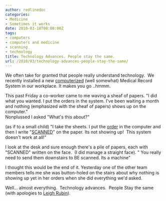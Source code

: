 ```yaml
---
author: redlinedoc
categories:
- Medicine
- Sometimes it works
date: 2010-03-18T00:00:00Z
tags:
- computers
- computers and medicine
- scanning
- technology
title: Technology Advances. People stay the same.
url: /2010/03/technology-advances-people-stay-the-same/
---
```


We often take for granted that people really understand technology.  We recently installed a new [computerized][1] (well somewhat) Medical Record System in our workplace. It makes you go ..hmmm.

This past Friday a co-worker came to me waving a sheaf of papers. "I did what you wanted. I put the orders in the system. I've been waiting a month and nothing (emphasized with the sheaf of papers) shows up on the computer."  
Nonplussed I asked "What's this about?"

(as if to a small child) "I take the sheets. I put the [order][2] in the computer and then I write "[SCANNED][3]" on the paper. Its not showing up!  This system doesn't work at all!"

I look at the desk and sure enough there's a pile of papers, each with "SCANNED" written on the face.  (I did manage a straight face). " You really need to send them downstairs to BE scanned. Its a machine"

I thought this would be the end of it. Yesterday one of the other team members tells me she was button-holed on the stairs about why nothing is showing up yet in her orders when she did everything we'd asked.

Well... almost everything.  Technology advances.  People Stay the same (with apologies to [Leigh Rubin][4]).

 [1]: http://www.himss.org/ASP/topics_ehr.asp
 [2]: http://jama.ama-assn.org/cgi/content/abstract/293/10/1197
 [3]: http://en.wikipedia.org/wiki/Image_scanner
 [4]: http://www.creators.com/comics/rubes-about.html
